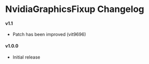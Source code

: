 NvidiaGraphicsFixup Changelog
=============================
#### v1.1
- Patch has been improved (vit9696)

#### v1.0.0
- Initial release
